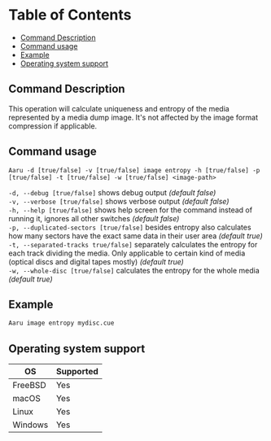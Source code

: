 # Table of Contents

- [Command Description](#command-description)
- [Command usage](#command-usage)
- [Example](#example)
- [Operating system support](#operating-system-support)


## Command Description

This operation will calculate uniqueness and entropy of the media represented by a media dump image. It's not affected by the image format compression if applicable.

## Command usage

```
Aaru -d [true/false] -v [true/false] image entropy -h [true/false] -p [true/false] -t [true/false] -w [true/false] <image-path>
```

`-d, --debug [true/false]` shows debug output *(default false)*  
`-v, --verbose [true/false]` shows verbose output *(default false)*  
`-h, --help [true/false]` shows help screen for the command instead of running it, ignores all other switches *(default false)*  
`-p, --duplicated-sectors [true/false]` besides entropy also calculates how many sectors have the exact same data in their user area *(default true)*  
`-t, --separated-tracks true/false]` separately calculates the entropy for each track dividing the media. Only applicable to certain kind of media (optical discs and digital tapes mostly) *(default true)*  
`-w, --whole-disc [true/false]` calculates the entropy for the whole media *(default true)*

## Example

```bash
Aaru image entropy mydisc.cue
```

## Operating system support

| OS | Supported |
|----|-----------|
| FreeBSD | Yes  |
| macOS   | Yes  |
| Linux   | Yes  |
| Windows | Yes  |
